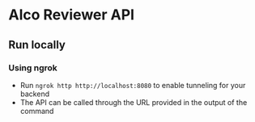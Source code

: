 # Alco Reviewer API

## Run locally

### Using ngrok

- Run `ngrok http http://localhost:8080` to enable tunneling for your backend
- The API can be called through the URL provided in the output of the command
